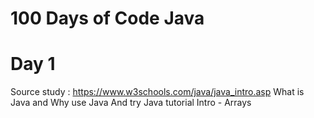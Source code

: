 # 100 Days of Code Java

# Day 1
Source study : https://www.w3schools.com/java/java_intro.asp
What is Java and Why use Java
And try Java tutorial Intro - Arrays
